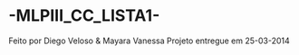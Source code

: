 -MLPIII_CC_LISTA1-
==================

Feito por Diego Veloso & Mayara Vanessa
Projeto entregue em 25-03-2014
